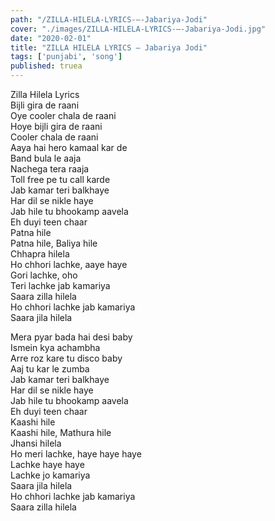 ```yaml
---
path: "/ZILLA-HILELA-LYRICS-–-Jabariya-Jodi"
cover: "./images/ZILLA-HILELA-LYRICS-–-Jabariya-Jodi.jpg"
date: "2020-02-01"
title: "ZILLA HILELA LYRICS – Jabariya Jodi"
tags: ['punjabi', 'song']
published: truea
---
```

  
Zilla Hilela Lyrics  
Bijli gira de raani  
Oye cooler chala de raani  
Hoye bijli gira de raani  
Cooler chala de raani  
Aaya hai hero kamaal kar de  
Band bula le aaja  
Nachega tera raaja  
Toll free pe tu call karde  
Jab kamar teri balkhaye  
Har dil se nikle haye  
Jab hile tu bhookamp aavela  
Eh duyi teen chaar  
Patna hile  
Patna hile, Baliya hile  
Chhapra hilela  
Ho chhori lachke, aaye haye  
Gori lachke, oho  
Teri lachke jab kamariya  
Saara zilla hilela  
Ho chhori lachke jab kamariya  
Saara jila hilela  
  
  
  
  
  
  
Mera pyar bada hai desi baby  
Ismein kya achambha  
Arre roz kare tu disco baby  
Aaj tu kar le zumba  
Jab kamar teri balkhaye  
Har dil se nikle haye  
Jab hile tu bhookamp aavela  
Eh duyi teen chaar  
Kaashi hile  
Kaashi hile, Mathura hile  
Jhansi hilela  
Ho meri lachke, haye haye haye  
Lachke haye haye  
Lachke jo kamariya  
Saara jila hilela  
Ho chhori lachke jab kamariya  
Saara zilla hilela  

